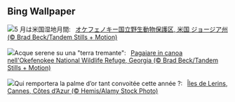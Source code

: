 ## Bing Wallpaper
![](https://www.bing.com/th?id=OHR.AmericanWetlands_JA-JP9114182507_UHD.jpg&w=1000)5 月は米国湿地月間:&nbsp;&ensp;[オケフェノキー国立野生動物保護区, 米国 ジョージア州 (© Brad Beck/Tandem Stills + Motion)](https://www.bing.com/th?id=OHR.AmericanWetlands_JA-JP9114182507_UHD.jpg)
<br><br/>
![](https://www.bing.com/th?id=OHR.AmericanWetlands_IT-IT8776833543_UHD.jpg&w=1000)Acque serene su una "terra tremante":&nbsp;&ensp;[Pagaiare in canoa nell'Okefenokee National Wildlife Refuge, Georgia (© Brad Beck/Tandem Stills + Motion)](https://www.bing.com/th?id=OHR.AmericanWetlands_IT-IT8776833543_UHD.jpg)
<br><br/>
![](https://www.bing.com/th?id=OHR.FestivalCannes_FR-FR5682247225_UHD.jpg&w=1000)Qui remportera la palme d’or tant convoitée cette année ?:&nbsp;&ensp;[Îles de Lerins, Cannes, Côtes d’Azur (© Hemis/Alamy Stock Photo)](https://www.bing.com/th?id=OHR.FestivalCannes_FR-FR5682247225_UHD.jpg)
<br><br/>
